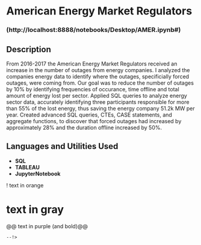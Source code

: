 <h1>American Energy Market Regulators</h1>

 ### (http://localhost:8888/notebooks/Desktop/AMER.ipynb#)

<h2>Description</h2>
From 2016-2017 the American Energy Market Regulators received an increase in the number of outages from energy companies. I analyzed the companies energy data to identify where the outages, specificially forced outages, were coming from. Our goal was to reduce the number of outages by 10% by identifying frequencies of occurance, time offline and total amount of energy lost per sector.  Applied SQL queries to analyze energy sector data, accurately identifying three participants responsible for more than 55% of the lost energy, thus saving the energy company 51.2k MW per year.  Created advanced SQL queries, CTEs, CASE statements, and aggregate functions, to discover that forced outages had increased by approximately 28% and the duration offline increased by 50%.
<br />


<h2>Languages and Utilities Used</h2>

- <b>SQL</b> 
- <b>TABLEAU</b>
- <b>JupyterNotebook</b>



! text in orange
# text in gray
@@ text in purple (and bold)@@
```
--!>
